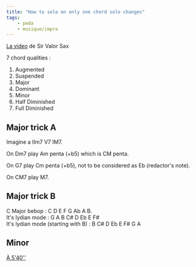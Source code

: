 ```yaml
---
title: "How to solo on only one chord solo changes"
tags:
    - peda
    - musique/impro
---
```


[La video](https://www.youtube.com/watch?v=Ae-1jcvXcEE) de Sir Valor Sax

7 chord qualities :

1. Augmented
2. Suspended
3. Major
4. Dominant
5. Minor
6. Half Diminished
7. Full Diminished

## Major trick A

Imagine a IIm7 V7 IM7.

On Dm7 play Am penta (+b5) which is CM penta.

On G7 play Cm penta (+b5), not to be considered as Eb (redactor's note).

On CM7 play M7.

## Major trick B

C Major bebop : C D E F G Ab A B.  
It's lydian mode : G A B C# D Eb E F#  
It's lydian mode (starting with B) : B C# D Eb E F# G A  

## Minor

[À 5'40''](https://youtu.be/Ae-1jcvXcEE?t=340)
